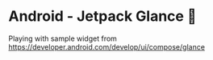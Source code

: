 # Android - Jetpack Glance 🚀
Playing with sample widget from https://developer.android.com/develop/ui/compose/glance
